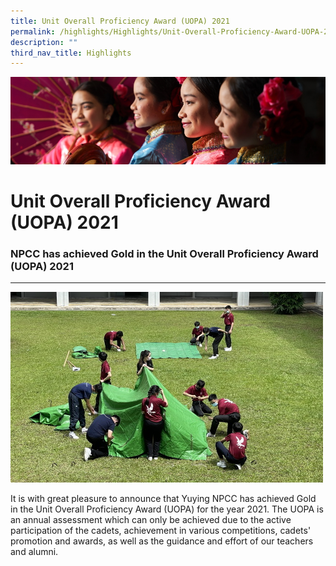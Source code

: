```yaml
---
title: Unit Overall Proficiency Award (UOPA) 2021
permalink: /highlights/Highlights/Unit-Overall-Proficiency-Award-UOPA-2021/
description: ""
third_nav_title: Highlights
---
```

![](/images/Highlights.jpg)

Unit Overall Proficiency Award (UOPA) 2021
==========================================

### NPCC has achieved Gold in the Unit Overall Proficiency Award (UOPA) 2021
------------------------------------------------------------------------



![](/images/UOPA.jpeg)

It is with great pleasure to announce that Yuying NPCC has achieved Gold in the Unit Overall Proficiency Award (UOPA) for the year 2021. The UOPA is an annual assessment which can only be achieved due to the active participation of the cadets, achievement in various competitions, cadets' promotion and awards, as well as the guidance and effort of our teachers and alumni.